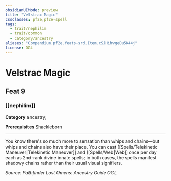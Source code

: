 ```yaml
---
obsidianUIMode: preview
title: "Velstrac Magic"
cssclasses: pf2e,pf2e-spell
tags:
  - trait/nephilim
  - trait/common
  - category/ancestry
aliases: "Compendium.pf2e.feats-srd.Item.cSJHihvgeDu5K44j"
license: OGL
---
```

# Velstrac Magic
## Feat 9
### [[nephilim]]

**Category** ancestry; 



**Prerequisites** Shackleborn
* * *
You know there's so much more to sensation than whips and chains—but whips and chains also have their place. You can cast [[Spells/Telekinetic Maneuver|Telekinetic Maneuver]] and [[Spells/Web|Web]] once per day each as 2nd-rank divine innate spells; in both cases, the spells manifest shadowy chains rather than their usual visual signifiers.

*Source: Pathfinder Lost Omens: Ancestry Guide*
*OGL*